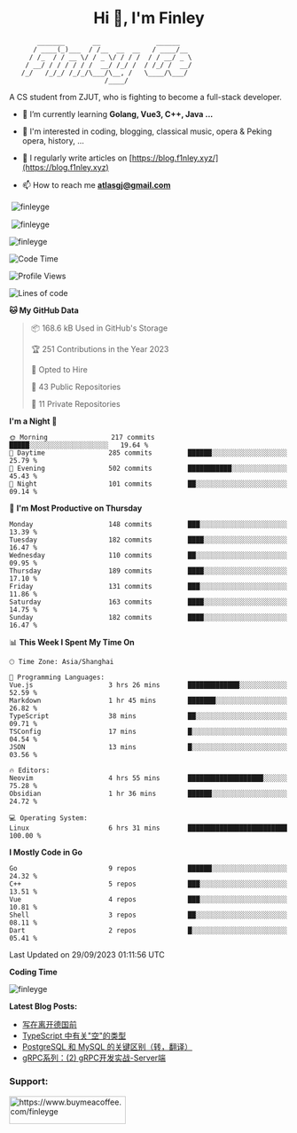 <h1 align="center">Hi 👋, I'm Finley</h1>

```text
       _______       __              ______   
      / ____(_)___  / /__  __  __   / ____/__ 
     / /_  / / __ \/ / _ \/ / / /  / / __/ _ \
    / __/ / / / / / /  __/ /_/ /  / /_/ /  __/
   /_/   /_/_/ /_/_/\___/\__, /   \____/\___/
                        /____/                
```

<p align="left">

A CS student from ZJUT,
who is fighting to become a full-stack developer.

</p>

<p align="left">

- 🌱 I’m currently learning **Golang, Vue3, C++, Java ...**

- 🧠 I'm interested in coding, blogging, classical music, opera & Peking opera, history, ...

- 📝 I regularly write articles on [https://blog.f1nley.xyz/](https://blog.f1nley.xyz)

- 📫 How to reach me **atlasgj@gmail.com**

</p>

<p>&nbsp;<img align="center" src="https://github-readme-stats.vercel.app/api/top-langs/?username=finleyge&show_icons=true&locale=en&hide=javascript,html,tex" alt="finleyge" /></p>

<p>&nbsp;<img align="center" src="https://github-readme-stats.vercel.app/api?username=finleyge&show_icons=true&locale=en" alt="finleyge" /></p>

<p><img align="center" src="https://github-readme-streak-stats.herokuapp.com/?user=finleyge&" alt="finleyge" /></p>

<!--START_SECTION:waka-->
![Code Time](http://img.shields.io/badge/Code%20Time-882%20hrs%204%20mins-blue)

![Profile Views](http://img.shields.io/badge/Profile%20Views-10-blue)

![Lines of code](https://img.shields.io/badge/From%20Hello%20World%20I%27ve%20Written-654.2%20thousand%20lines%20of%20code-blue)

**🐱 My GitHub Data** 

> 📦 168.6 kB Used in GitHub's Storage 
 > 
> 🏆 251 Contributions in the Year 2023
 > 
> 💼 Opted to Hire
 > 
> 📜 43 Public Repositories 
 > 
> 🔑 11 Private Repositories 
 > 
**I'm a Night 🦉** 

```text
🌞 Morning                217 commits         █████░░░░░░░░░░░░░░░░░░░░   19.64 % 
🌆 Daytime                285 commits         ██████░░░░░░░░░░░░░░░░░░░   25.79 % 
🌃 Evening                502 commits         ███████████░░░░░░░░░░░░░░   45.43 % 
🌙 Night                  101 commits         ██░░░░░░░░░░░░░░░░░░░░░░░   09.14 % 
```
📅 **I'm Most Productive on Thursday** 

```text
Monday                   148 commits         ███░░░░░░░░░░░░░░░░░░░░░░   13.39 % 
Tuesday                  182 commits         ████░░░░░░░░░░░░░░░░░░░░░   16.47 % 
Wednesday                110 commits         ██░░░░░░░░░░░░░░░░░░░░░░░   09.95 % 
Thursday                 189 commits         ████░░░░░░░░░░░░░░░░░░░░░   17.10 % 
Friday                   131 commits         ███░░░░░░░░░░░░░░░░░░░░░░   11.86 % 
Saturday                 163 commits         ████░░░░░░░░░░░░░░░░░░░░░   14.75 % 
Sunday                   182 commits         ████░░░░░░░░░░░░░░░░░░░░░   16.47 % 
```


📊 **This Week I Spent My Time On** 

```text
🕑︎ Time Zone: Asia/Shanghai

💬 Programming Languages: 
Vue.js                   3 hrs 26 mins       █████████████░░░░░░░░░░░░   52.59 % 
Markdown                 1 hr 45 mins        ███████░░░░░░░░░░░░░░░░░░   26.82 % 
TypeScript               38 mins             ██░░░░░░░░░░░░░░░░░░░░░░░   09.71 % 
TSConfig                 17 mins             █░░░░░░░░░░░░░░░░░░░░░░░░   04.54 % 
JSON                     13 mins             █░░░░░░░░░░░░░░░░░░░░░░░░   03.56 % 

🔥 Editors: 
Neovim                   4 hrs 55 mins       ███████████████████░░░░░░   75.28 % 
Obsidian                 1 hr 36 mins        ██████░░░░░░░░░░░░░░░░░░░   24.72 % 

💻 Operating System: 
Linux                    6 hrs 31 mins       █████████████████████████   100.00 % 
```

**I Mostly Code in Go** 

```text
Go                       9 repos             ██████░░░░░░░░░░░░░░░░░░░   24.32 % 
C++                      5 repos             ███░░░░░░░░░░░░░░░░░░░░░░   13.51 % 
Vue                      4 repos             ███░░░░░░░░░░░░░░░░░░░░░░   10.81 % 
Shell                    3 repos             ██░░░░░░░░░░░░░░░░░░░░░░░   08.11 % 
Dart                     2 repos             █░░░░░░░░░░░░░░░░░░░░░░░░   05.41 % 
```




 Last Updated on 29/09/2023 01:11:56 UTC
<!--END_SECTION:waka-->
**Coding Time**
<p>
       <img align="center" src="https://wakatime.com/share/@1f267603-cf28-47c9-a32c-2753500710e7/96d852e9-5832-42ff-acaa-a48a5371ba9d.svg" alt="finleyge" />
</p>

</p>


**Latest Blog Posts:**

<!-- BLOG-POST-LIST:START -->
- [写在离开德国前](https://blog.f1nley.xyz/post/before-leaving-germany/)
- [TypeScript 中有关&quot;空&quot;的类型](https://blog.f1nley.xyz/post/web/ts-many-types-of-nothing/)
- [PostgreSQL 和 MySQL 的关键区别（转，翻译）](https://blog.f1nley.xyz/post/pg-mysql-diff/)
- [gRPC系列：&lpar;2&rpar; gRPC开发实战-Server端](https://blog.f1nley.xyz/post/grpc/golang-server/)
<!-- BLOG-POST-LIST:END -->

<h3 align="left">Support:</h3>

<p align="left">

<a href="https://www.buymeacoffee.com/finleyge"> <img align="left" src="https://cdn.buymeacoffee.com/buttons/v2/default-yellow.png" height="50" width="210" alt="https://www.buymeacoffee.com/finleyge" />

</a>
</p>
